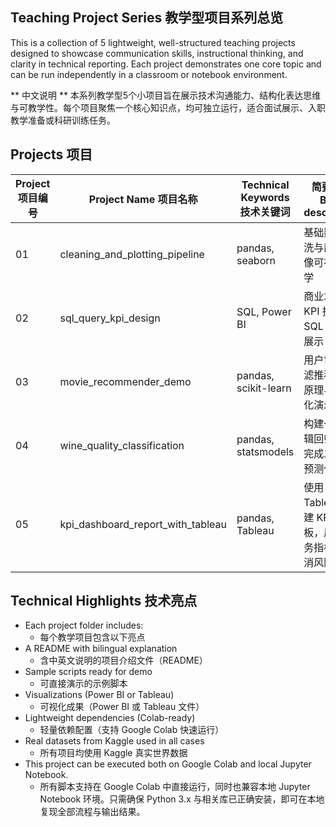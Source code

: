 ## Teaching Project Series 教学型项目系列总览

This is a collection of 5 lightweight, well-structured teaching projects designed to showcase communication skills, instructional thinking, and clarity in technical reporting. Each project demonstrates one core topic and can be run independently in a classroom or notebook environment.

** 中文说明 ** 本系列教学型5个小项目旨在展示技术沟通能力、结构化表达思维与可教学性。每个项目聚焦一个核心知识点，均可独立运行，适合面试展示、入职教学准备或科研训练任务。

## Projects 项目

| Project 项目编号 | Project Name 项目名称              | Technical Keywords 技术关键词     | 简要说明 Brief description |
|------------------|----------------------------------|----------------------------------|------------------------------|
| 01               | cleaning_and_plotting_pipeline      | pandas, seaborn                  | 基础数据清洗与静态图像可视化教学      |
| 02               | sql_query_kpi_design                | SQL, Power BI                    | 商业场景中 KPI 指标的 SQL 查询与展示 |
| 03               | movie_recommender_demo              | pandas, scikit-learn             | 用户协同过滤推荐系统原理与可视化演示   |
| 04               | wine_quality_classification         | pandas, statsmodels              | 构建一个逻辑回归模型完成二分类预测任务 |
| 05               | kpi_dashboard_report_with_tableau   | pandas, Tableau                  | 使用 Tableau 构建 KPI 仪表板，展示财务指标与取消风险分析 |

## Technical Highlights 技术亮点

- Each project folder includes:
  * 每个教学项目包含以下亮点
- A README with bilingual explanation  
  * 含中英文说明的项目介绍文件（README）
- Sample scripts ready for demo  
  * 可直接演示的示例脚本
- Visualizations (Power BI or Tableau)  
  * 可视化成果（Power BI 或 Tableau 文件）
- Lightweight dependencies (Colab-ready)  
  * 轻量依赖配置（支持 Google Colab 快速运行）
- Real datasets from Kaggle used in all cases  
  * 所有项目均使用 Kaggle 真实世界数据
- This project can be executed both on Google Colab and local Jupyter Notebook.
  * 所有脚本支持在 Google Colab 中直接运行，同时也兼容本地 Jupyter Notebook 环境。只需确保 Python 3.x 与相关库已正确安装，即可在本地复现全部流程与输出结果。
